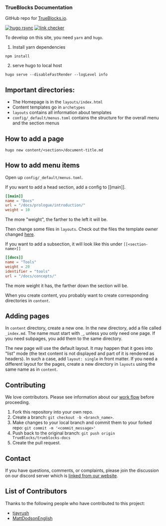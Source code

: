<!-- markdownlint-disable MD041 MD029 -->

### TrueBlocks Documentation

GitHub repo for [TrueBlocks.io](https://trueblocks.io).

[![hugo rsync](https://github.com/TrueBlocks/trueblocks-docs/actions/workflows/build-and-deploy.yaml/badge.svg)](https://github.com/TrueBlocks/trueblocks-docs/actions/workflows/build-and-deploy.yaml) [![link checker](https://github.com/TrueBlocks/trueblocks-docs/actions/workflows/check-links.yaml/badge.svg)](https://github.com/TrueBlocks/trueblocks-docs/actions/workflows/check-links.yaml)

To develop on this site, you need `yarn` and `hugo`.

1. Install yarn dependencies

```shell
npm install
```

2. serve hugo to local host

```shell
hugo serve --disableFastRender --logLevel info
```

## Important directories:

- The Homepage is in the `layouts/index.html`
- Content templates go in `archetypes`
- `layouts` contains all information about templates
- `config/_default/menus.toml` contains the structure for the overall menu and the section menus

## How to add a page

`hugo new content/<section>/document-title.md`

## How to add menu items

Open up `config/_default/menus.toml`.

If you want to add a head section, add a config to [[main]].

```TOML
[[main]]
name = "Docs"
url = "/docs/prologue/introduction/"
weight = 10
```

The more "weight", the farther to the left it will be.

Then change some files in `layouts`. Check out the files the template owner changed [here](https://github.com/atwriter/new_doks_site/pull/1).

If you want to add a subsection, it will look like this under `[[<section-name>]]`

```TOML
[[docs]]
name = "Tools"
weight = 20
identifier = "tools"
url = "/docs/concepts/"
```

The more weight it has, the farther down the section will be.

When you create content, you probably want to create corresponding directories in `content`.

## Adding pages
In `content` directory, create a new one. In the new directory, add a file called `_index.md`. The name must start with `_`, unless
you only need one page. If you need subpages, you add them to the same directory.

The new page will use the default layout. It may happen that it goes into "list" mode (the text content is not displayed and part of it is rendered as headers). In such a case, add `layout: single` in front matter.
If you need a different layout for the pages, create a new directory in `layouts` using the same name as in `content`.

## Contributing

We love contributors. Please see information about our [work flow](https://github.com/TrueBlocks/trueblocks-core/blob/develop/docs/BRANCHING.md) before proceeding.

1. Fork this repository into your own repo.
2. Create a branch: `git checkout -b <branch_name>`.
3. Make changes to your local branch and commit them to your forked repo: `git commit -m '<commit_message>'`
4. Push back to the original branch: `git push origin TrueBlocks/trueblocks-docs`
5. Create the pull request.

## Contact

If you have questions, comments, or complaints, please join the discussion on our discord server which is [linked from our website](https://trueblocks.io).

## List of Contributors

Thanks to the following people who have contributed to this project:

- [tjayrush](https://github.com/tjayrush)
- [MattDodsonEnglish](https://github.com/MattDodsonEnglish)
